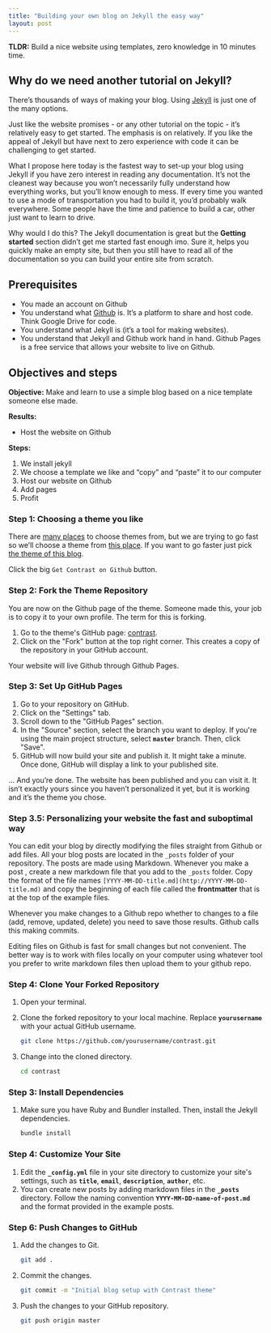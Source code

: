 ```yaml
---
title: "Building your own blog on Jekyll the easy way"
layout: post
---
```


**TLDR:** Build a nice website using templates, zero knowledge in 10 minutes time.

## Why do we  need another tutorial on Jekyll?

There’s thousands of ways of making your blog. Using [Jekyll](https://jekyllrb.com/) is just one of the many options. 

Just like the website promises - or any other tutorial on the topic - it’s relatively easy to get started. The emphasis is on relatively. If you like the appeal of Jekyll but have next to zero experience with code it can be challenging to get started.

What I propose here today is the fastest way to set-up your blog using Jekyll if you have zero interest in reading any documentation. It’s not the cleanest way because you won’t necessarily fully understand how everything works, but you’ll know enough to mess. If every time you wanted to use a mode of transportation you had to build it, you’d probably walk everywhere. Some people have the time and patience to build a car, other just want to learn to drive.

Why would I do this? The Jekyll documentation is great but the **Getting started** section didn’t get me started fast enough imo. Sure it, helps you quickly make an empty site, but then you still have to read all of the documentation so you can build your entire site from scratch. 

## Prerequisites

- You made an account on Github
- You understand what [Github](https://kinsta.com/knowledgebase/what-is-github/) is. It’s a platform to share and host code. Think Google Drive for code.
- You understand what Jekyll is (it’s a tool for making websites).
- You understand that Jekyll and Github work hand in hand. Github Pages is a free service that allows your website to live on Github.

## Objectives and steps

**Objective:** Make and learn to use a simple blog based on a nice template someone else made. 

**Results:**

- Host the website on Github

**Steps:**

1. We install jekyll
2. We choose a template we like and “copy” and “paste” it to our computer
3. Host our website on Github
4. Add pages
5. Profit

### Step 1: Choosing a theme you like

There are [many places](https://jekyllrb.com/docs/themes/) to choose themes from, but we are trying to go fast so we’ll choose a theme from [this place](https://jekyllthemes.io/). If you want to go faster just pick [the theme of this blog](https://jekyllthemes.io/theme/contrast). 

Click the big `Get Contrast on Github` button. 

### **Step 2: Fork the Theme Repository**

You are now on the Github page of the theme. Someone made this, your job is to copy it to your own profile. The term for this is forking.

1. Go to the theme's GitHub page: [contrast](https://github.com/ndelah/contrast).
2. Click on the "Fork" button at the top right corner. This creates a copy of the repository in your GitHub account.

Your website will live Github through Github Pages. 

### **Step 3: Set Up GitHub Pages**

1. Go to your repository on GitHub.
2. Click on the "Settings" tab.
3. Scroll down to the "GitHub Pages" section.
4. In the "Source" section, select the branch you want to deploy. If you're using the main project structure, select **`master`** branch. Then, click "Save".
5. GitHub will now build your site and publish it. It might take a minute. Once done, GitHub will display a link to your published site.

… And you’re done. The website has been published and you can visit it. It isn’t exactly yours since you haven’t personalized it yet, but it is working and it’s the theme you chose.

### Step 3.5: Personalizing your website the fast and suboptimal way

You can edit your blog by directly modifying the files straight from Github or add files. All your blog posts are located in the `_posts` folder of your repository.  The posts are made using Markdown. Whenever you make a post , create a new markdown file that you add to the `_posts` folder. Copy the format of the file names `[YYYY-MM-DD-title.md](http://YYYY-MM-DD-title.md)` and copy the beginning of each file called the **frontmatter** that is at the top of the example files. 

Whenever you make changes to a Github repo whether to changes to a file (add, remove, updated, delete) you need to save those results. Github calls this making commits. 

Editing files on Github is fast for small changes but not convenient. The better way is to work with files locally on your computer using whatever tool you prefer to write markdown files then upload them to your github repo. 

### **Step 4: Clone Your Forked Repository**

1. Open your terminal.
2. Clone the forked repository to your local machine. Replace **`yourusername`** with your actual GitHub username.
    
    ```sh
    git clone https://github.com/yourusername/contrast.git

    ```
    
3. Change into the cloned directory.
    
    ```sh
    cd contrast    
    ```

### **Step 3: Install Dependencies**

1. Make sure you have Ruby and Bundler installed. Then, install the Jekyll dependencies.
    
    ```sh
    bundle install
    
    ```

### **Step 4: Customize Your Site**

1. Edit the **`_config.yml`** file in your site directory to customize your site's settings, such as **`title`**, **`email`**, **`description`**, **`author`**, etc.
2. You can create new posts by adding markdown files in the **`_posts`** directory. Follow the naming convention **`YYYY-MM-DD-name-of-post.md`** and the format provided in the example posts.


### **Step 6: Push Changes to GitHub**

1. Add the changes to Git.
    
    ```sh
    git add .
    ```
    
2. Commit the changes.
    
    ```sh
    git commit -m "Initial blog setup with Contrast theme"
    ```
    
3. Push the changes to your GitHub repository.
    
    ```sh
    git push origin master
    ```
    
